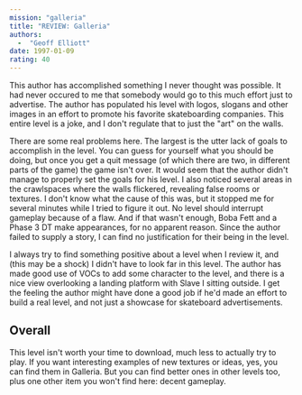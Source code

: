 ```yaml
---
mission: "galleria"
title: "REVIEW: Galleria"
authors: 
  -  "Geoff Elliott"
date: 1997-01-09
rating: 40
---
```


This author has accomplished something I never thought was possible. It had never occured to me that somebody would go to this much effort just to advertise. The author has populated his level with logos, slogans and other images in an effort to promote his favorite skateboarding companies. This entire level is a joke, and I don't regulate that to just the "art" on the walls.

There are some real problems here. The largest is the utter lack of goals to accomplish in the level. You can guess for yourself what you should be doing, but once you get a quit message (of which there are two, in different parts of the game) the game isn't over. It would seem that the author didn't manage to properly set the goals for his level. I also noticed several areas in the crawlspaces where the walls flickered, revealing false rooms or textures. I don't know what the cause of this was, but it stopped me for several minutes while I tried to figure it out. No level should interrupt gameplay because of a flaw. And if that wasn't enough, Boba Fett and a Phase 3 DT make appearances, for no apparent reason. Since the author failed to supply a story, I can find no justification for their being in the level.

I always try to find something positive about a level when I review it, and (this may be a shock) I didn't have to look far in this level. The author has made good use of VOCs to add some character to the level, and there is a nice view overlooking a landing platform with Slave I sitting outside. I get the feeling the author might have done a good job if he'd made an effort to build a real level, and not just a showcase for skateboard advertisements.

## Overall

This level isn't worth your time to download, much less to actually try to play. If you want interesting examples of new textures or ideas, yes, you can find them in Galleria. But you can find better ones in other levels too, plus one other item you won't find here: decent gameplay.
